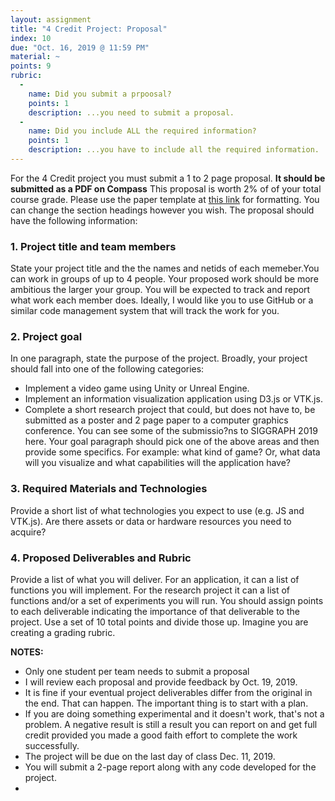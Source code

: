 ```yaml
---
layout: assignment
title: "4 Credit Project: Proposal"
index: 10
due: "Oct. 16, 2019 @ 11:59 PM"
material: ~
points: 9
rubric:
  -
    name: Did you submit a prpoosal?
    points: 1
    description: ...you need to submit a proposal.
  -
    name: Did you include ALL the required information?
    points: 1
    description: ...you have to include all the required information.
---
```



For the 4 Credit project you must submit a 1 to 2 page proposal. **It should  be submitted as a PDF on Compass** This proposal is worth 2% of of your total course grade.
Please use the paper template at [this link](http://junctionpublishing.org/vgtc/Tasks/camera.html) for formatting. You can change the section headings however you wish.
The proposal should have the following information:

### 1. Project title and team members ###

State your project title and the the names and netids of each memeber.You can work in groups of up to 4 people. Your proposed work should be more ambitious the larger your group. 
You will be expected to track and report what work each member does. Ideally, I would like you to use GitHub
or a similar code management system that will track the work for you.

### 2. Project goal ###

In one paragraph, state the purpose of the project. Broadly, your project should fall into one of the following categories:
+ Implement a video game using Unity or Unreal Engine.
+ Implement an information visualization application using D3.js or VTK.js.
+ Complete a short research project that could, but does not have to, be submitted as a poster and 2 page paper to a computer graphics conference. You can see some of the submissio?ns to SIGGRAPH 2019 here.
Your goal paragraph should pick one of the above areas and then provide some specifics. For example: what kind of game? Or, what data will you visualize and what capabilities will the application have?

### 3. Required Materials and Technologies ###

Provide a short list of what technologies you expect to use (e.g. JS and VTK.js). Are there assets or data or hardware resources you need to acquire?

### 4. Proposed Deliverables and Rubric ###

Provide a list of what you will deliver. For an application, it can a list of functions you will implement.
For the research project it can a list of functions and/or a set of experiments you will run. You should assign points to each deliverable
indicating the importance of that deliverable to the project. Use a set of 10 total points and divide those up. Imagine you are creating
a grading rubric. 

**NOTES:**
+ Only one student per team needs to submit a proposal
+ I will review each proposal and provide feedback by Oct. 19, 2019.
+ It is fine if your eventual project deliverables differ from the original in the end. That can happen. The important thing is to start with a plan.
+ If you are doing something experimental and it doesn't work, that's not a problem. A negative result is still a result you can report on and get full credit provided you made a good faith effort to complete the work successfully.
+ The project will be due on the last day of class Dec. 11, 2019.
+ You will submit a 2-page report along with any code developed for the project.
+ 

